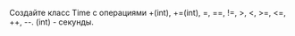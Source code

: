 Создайте класс Time с операциями +(int), +=(int), =, ==, !=, >, <, >=, <=, ++, --. (int) - секунды.
